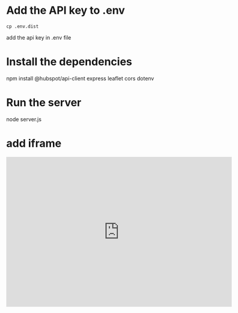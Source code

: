 # Add the API key to .env
```
cp .env.dist
```
add the api key in .env file

# Install the dependencies
npm install @hubspot/api-client express leaflet cors dotenv

# Run the server
node server.js

# add iframe
<iframe src="http://localhost:3000/leaflet_map.html" width="600" height="400" scrolling="no" frameborder="0"></iframe>
